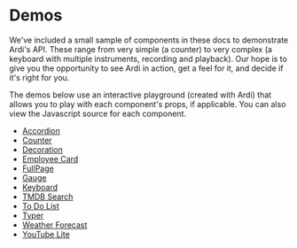 # Demos

We've included a small sample of components in these docs to demonstrate Ardi's API. These range from very simple (a counter) to very complex (a keyboard with multiple instruments, recording and playback). Our hope is to give you the opportunity to see Ardi in action, get a feel for it, and decide if it's right for you.

The demos below use an interactive playground (created with Ardi) that allows you to play with each component's props, if applicable. You can also view the Javascript source for each component.

- [Accordion](/demos/accordion.md)
- [Counter](/demos/counter.md)
- [Decoration](/demos/decoration.md)
- [Employee Card](/demos/employee.md)
- [FullPage](/demos/fullpage.md)
- [Gauge](/demos/gauge.md)
- [Keyboard](/demos/keyboard.md)
- [TMDB Search](/demos/tmdb.md)
- [To Do List](/demos/todo.md)
- [Typer](/demos/typer.md)
- [Weather Forecast](/demos/weather.md)
- [YouTube Lite](/demos/youtube.md)
